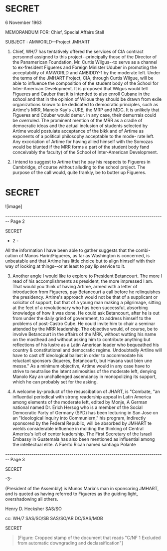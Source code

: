 # SECRET

6 November 1963

MEMORANDUM FOR: Chief, Special Affairs Stall

SUBJECT : AMWORLD--Project JMHART

1. Chief, WH/7 has tentatively offered the services of CIA contract personnel assigned to this project--principally those of the Director of the Panamerican Foundation, Mr. Curtis Wilgus--to serve as a channel to ex-fresident Figueres and Foreign Minister Uduber in promoting the acceptability of AMWORLD and AMBIDDY-1 by the moderate left. Under the terms of the JMHART Froject, CIA, through Curtis Wilgue, will be able to influence the composition of the student body of the School for Inter-American Development. It is proposed that Wilgus would tell Figueres and Cauber that it is intended to also enroll Cubane in the school and that in the opinion of Wiloue they should be drawn from exile organizations known to be dedicated to democratic principles, such as Artime's MRR, Manolo Kay's JURE, the MRP and MDC. It is unlikely that Figueres and Cduber would demur. In any case, their demurrais could be overruled. The prominent mention of the MRR as a cradle of democratic ideas and the actual inclusion of students selected by Artime would postulate acceptance of the bikk and of Artime as exponents of a political philosophy acceptable to the mode- rate left. Any excoriation of Artime for having allied himself with the Somozas would be blunted if the MRR forms a part of the student body fand conceivably the faculty) of the School of Inter-American Development.

2. I intend to suggest to Artime that he pay his respects to Figueres in Cambridge, of course without alluding to the school project. The purpose of the call would, quite frankly, be to butter up Figueres.

# SECRET

![image]


-------------------------------------------------------------------------------- Page 2

SECRET

- 2 -

All the information I have been able to gather suggests that the combi-cation of Manos Harin/Figueres, as far as Washington is concerned, is unbeatable and that Artime has little choice but to align himself with their way of looking at things--or at least to pay lip service to it.

3. Another angle I would like to explore to President Betancourt. The more I read of his accomplishments as president, the more impressed I am. That would you think of having Artime, armed with a letter of introduction from Figueres, pay Betancourt a call before he relinquishes the presidency. Artime's approach would not be that of a supplicant or solicitor of support, but that of a young man making a pilgrimage, sitting at the feet of a revolutionary who has been successful, absorbing knowledge of how it was done. He could ask Betancourt, after he is out from under the daily grind of government, to address himself to the problems of post-Castro Cube. He could invite him to chair a seminar attended by the MRR leadership. The objective would, of course, be to involve Betancourt in the affairs of the MRK, without wutting his name on the masthead and without asking him to contribute anything but reflections of his lustre as a Latin American leader who bequeathed his country & constitutional and democratic regime. Undoubtedly Artline will have to cast off ideological ballast in order to accommodate his reluctant sponsors (liqueres, Betancourt), but Havana vaut bien une messe." As a minimum objective, Artime would in any case have to strive to neutralise the latent animosities of the moderate left, denying Manolo Kay an unchallenged ascendancy in monopolizing its support, which he can probably set for the asking.

4. A welcome by-product of the resuscibation of JHART, is "Combate, "an influential periodical with strong readership appeal in Latin America among elements of the moderate left, edited by Monje, A German national named Dr. Erich Hersog who is a member of the Social Democratic Party of Germany (SPD) has been lecturing in San Jose on an "Ideological Inquiry into Communiern," his program, Indirectly sponsored by the Federal Republic, will be absorbed by JMHART te wields considerable influence in molding the thinking of Central America's left of center leadership. The First Secretary of the Israeli Embassy in Guatemala has also been mentioned as influential among the intellectual elite. A Fuerto Rican named santiago Polante


-------------------------------------------------------------------------------- Page 3

SECRET

-3-

(President of the Assembly) is Munos Maria's man in sponsoring JMHART, and is quoted as having referred to Figueres as the guiding light, overshadowing all others.

Henry D. Hecksher
SAS/SO

cc: WH/7
SAS/SO/SB
SAS/SO/AR
DC/SAS/MOB

SECRET

> [Figure: Cropped stamp of the document that reads "C/NF 1 Excluded from automatic downgrading and declassification"]

